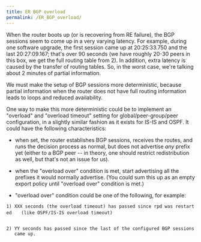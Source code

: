 ```yaml
---
title: ER BGP overload
permalink: /ER_BGP_overload/
---
```


When the router boots up (or is recovering from RE failure), the BGP sessions seem to come up in a very varying latency. For example, during one software upgrade, the first session came up at 20:25:33.750 and the last 20:27:09.167; that's over 90 seconds (we have roughly 20-30 peers in this box, we get the full routing table from 2). In addition, extra latency is caused by the transfer of routing tables. So, in the worst case, we're talking about 2 minutes of partial information.

We must make the setup of BGP sessions more deterministic, because partial information when the router does not have full routing information leads to loops and reduced availability.

One way to make this more deterministic could be to implement an "overload" and "overload timeout" setting for global/peer-group/peer configuration, in a slightly similar fashion as it exists for IS-IS and OSPF. It could have the following characteristics:

-   when set, the router establishes BGP sessions, receives the routes, and runs the decision process as normal, but does not advertise _any_ prefix yet (either to a BGP peer -- in theory, one should restrict redistribution as well, but that's not an issue for us).

<!-- -->

-   when the "overload over" condition is met, start advertising all the prefixes it would normally advertise. (You could sum this up as an empty export policy until "overload over" condition is met.)

<!-- -->

-   "overload over" condition could be one of the following, for example:

`1) XXX seconds (the overload timeout) has passed since rpd was restarted`
`   (like OSPF/IS-IS overload timeout)`
`                                                                                                                       `
`2) YY seconds has passed since the last of the configured BGP sessions`
`   came up.`